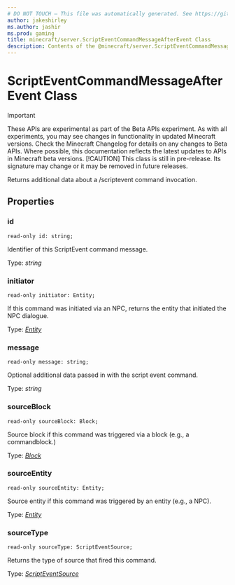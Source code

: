 ```yaml
---
# DO NOT TOUCH — This file was automatically generated. See https://github.com/mojang/minecraftapidocsgenerator to modify descriptions, examples, etc.
author: jakeshirley
ms.author: jashir
ms.prod: gaming
title: minecraft/server.ScriptEventCommandMessageAfterEvent Class
description: Contents of the @minecraft/server.ScriptEventCommandMessageAfterEvent class.
---
```

# ScriptEventCommandMessageAfterEvent Class
>[!IMPORTANT]
>These APIs are experimental as part of the Beta APIs experiment. As with all experiments, you may see changes in functionality in updated Minecraft versions. Check the Minecraft Changelog for details on any changes to Beta APIs. Where possible, this documentation reflects the latest updates to APIs in Minecraft beta versions.
> [!CAUTION]
> This class is still in pre-release.  Its signature may change or it may be removed in future releases.

Returns additional data about a /scriptevent command invocation.

## Properties

### **id**
`read-only id: string;`

Identifier of this ScriptEvent command message.

Type: *string*

### **initiator**
`read-only initiator: Entity;`

If this command was initiated via an NPC, returns the entity that initiated the NPC dialogue.

Type: [*Entity*](Entity.md)

### **message**
`read-only message: string;`

Optional additional data passed in with the script event command.

Type: *string*

### **sourceBlock**
`read-only sourceBlock: Block;`

Source block if this command was triggered via a block (e.g., a commandblock.)

Type: [*Block*](Block.md)

### **sourceEntity**
`read-only sourceEntity: Entity;`

Source entity if this command was triggered by an entity (e.g., a NPC).

Type: [*Entity*](Entity.md)

### **sourceType**
`read-only sourceType: ScriptEventSource;`

Returns the type of source that fired this command.

Type: [*ScriptEventSource*](ScriptEventSource.md)
